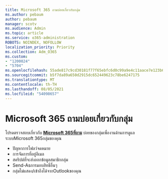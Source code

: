 ```yaml
---
title: Microsoft 365 ถามบ่อยเกี่ยวกับกลุ่ม
ms.author: pebaum
author: pebaum
manager: scotv
ms.audience: Admin
ms.topic: article
ms.service: o365-administration
ROBOTS: NOINDEX, NOFOLLOW
localization_priority: Priority
ms.collection: Adm_O365
ms.custom:
- "1200024"
- "5704"
ms.openlocfilehash: 55ade817c9cd30181f77f65ebfc6d0c99a9e4c11aace7e123b6bf7e09fe516c2
ms.sourcegitcommit: b5f7da89a650d2915dc652449623c78be6247175
ms.translationtype: MT
ms.contentlocale: th-TH
ms.lasthandoff: 08/05/2021
ms.locfileid: "54098657"
---
```

# <a name="microsoft-365-groups-faq"></a>Microsoft 365 ถามบ่อยเกี่ยวกับกลุ่ม

โปรดตรวจสอบเกี่ยวกับ **[Microsoft 365ที่ถาม](https://aka.ms/M365GroupsFAQ)** บ่อยของกลุ่มเพื่องานด้านการดูแลระบบMicrosoft 365กลุ่มของคุณ

- ปัญหาการโฟลว์จดหมาย
- การจัดการที่อยู่อีเมล
- สคริปต์ที่จะส่งออกข้อมูลสมาชิกกลุ่ม
- Send-Asการมอบสิทธิ์อื่นๆ
- กลุ่มไม่แสดง/เข้าถึงได้จากOutlookของคุณ